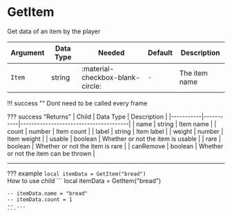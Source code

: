 # GetItem
Get data of an item by the player

| Argument              | Data Type                            | Needed                    | Default                       | Description
| ----------------------| ------------------------------------ | ------------------------- |-------------------------------|-------------
| `Item`                | string | :material-checkbox-blank-circle: | `-` | The item name

!!! success ""
    Dont need to be called every frame

??? success "Returns"
    | Child     | Data Type | Description                           |
    |-----------|-----------|---------------------------------------|
    | name      | string    | Item name                             |
    | count     | number    | Item count                            |
    | label     | string    | Item label                            |
    | weight    | number    | Item weight                           |
    | usable    | boolean   | Whether or not the item is usable     |
    | rare      | boolean   | Whether or not the item is rare       |
    | canRemove | boolean   | Whether or not the item can be thrown |



---
??? example
    ```
    local itemData = GetItem("bread")
    ```     
    How to use child
    ```
    local itemData = GetItem("bread")

    -- itemData.name = "bread"
    -- itemData.count = 1
    -- ...
    ```